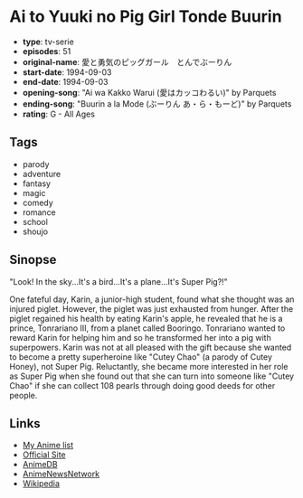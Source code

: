 # Ai to Yuuki no Pig Girl Tonde Buurin

-   **type**: tv-serie
-   **episodes**: 51
-   **original-name**: 愛と勇気のピッグガール　とんでぶーりん
-   **start-date**: 1994-09-03
-   **end-date**: 1994-09-03
-   **opening-song**: "Ai wa Kakko Warui (愛はカッコわるい)" by Parquets
-   **ending-song**: "Buurin a la Mode (ぶーりん あ・ら・もーど)" by Parquets
-   **rating**: G - All Ages

## Tags

-   parody
-   adventure
-   fantasy
-   magic
-   comedy
-   romance
-   school
-   shoujo

## Sinopse

"Look! In the sky...It's a bird...It's a plane...It's Super Pig?!"

One fateful day, Karin, a junior-high student, found what she thought was an injured piglet. However, the piglet was just exhausted from hunger. After the piglet regained his health by eating Karin's apple, he revealed that he is a prince, Tonrariano III, from a planet called Booringo. Tonrariano wanted to reward Karin for helping him and so he transformed her into a pig with superpowers. Karin was not at all pleased with the gift because she wanted to become a pretty superheroine like "Cutey Chao" (a parody of Cutey Honey), not Super Pig. Reluctantly, she became more interested in her role as Super Pig when she found out that she can turn into someone like "Cutey Chao" if she can collect 108 pearls through doing good deeds for other people.

## Links

-   [My Anime list](https://myanimelist.net/anime/2041/Ai_to_Yuuki_no_Pig_Girl_Tonde_Buurin)
-   [Official Site](http://www.nippon-animation.co.jp/work/aitoyuki_tonde_boorin.html)
-   [AnimeDB](http://anidb.info/perl-bin/animedb.pl?show=anime&aid=1392)
-   [AnimeNewsNetwork](http://www.animenewsnetwork.com/encyclopedia/anime.php?id=1067)
-   [Wikipedia](http://en.wikipedia.org/wiki/Super_Pig)
